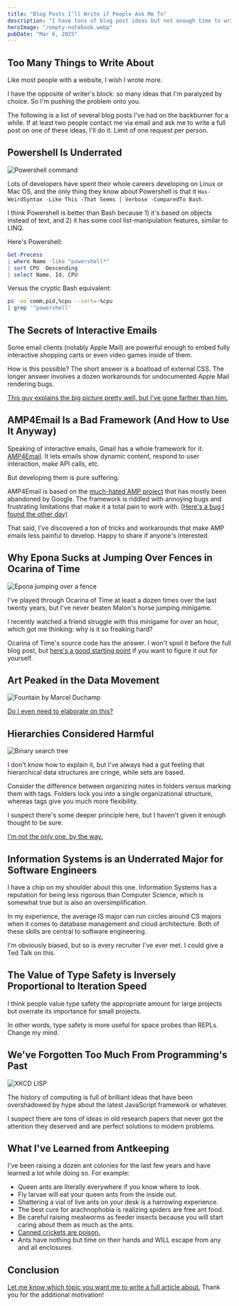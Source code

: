 ```yaml
---
title: "Blog Posts I’ll Write if People Ask Me To"
description: "I have tons of blog post ideas but not enough time to write them. I'll prioritize articles that people ask me to write."
heroImage: "/empty-notebook.webp"
pubDate: "Mar 6, 2025"
---
```


## Too Many Things to Write About

Like most people with a website, I wish I wrote more.

I have the opposite of writer's block: so many ideas that I'm paralyzed by choice. So I'm pushing the problem onto you.

The following is a list of several blog posts I've had on the backburner for a while. If at least two people contact me via email and ask me to write a full post on one of these ideas, I'll do it. Limit of one request per person.

## Powershell Is Underrated

![Powershell command](/powershell.webp)

Lots of developers have spent their whole careers developing on Linux or Mac OS, and the only thing they know about Powershell is that it `Has-WeirdSyntax -Like This -That Seems | Verbose -ComparedTo Bash`.

I think Powershell is better than Bash because 1) it's based on objects instead of text, and 2) it has some cool list-manipulation features, similar to LINQ.

Here's Powershell:

```powershell
Get-Process
| where Name -like "powershell*"
| sort CPU -Descending
| select Name, Id, CPU
```

Versus the cryptic Bash equivalent:

```bash
ps -eo comm,pid,%cpu --sort=-%cpu
| grep '^powershell'
```

## The Secrets of Interactive Emails

Some email clients (notably Apple Mail) are powerful enough to embed fully interactive shopping carts or even video games inside of them.

How is this possible? The short answer is a boatload of external CSS. The longer answer involves a dozen workarounds for undocumented Apple Mail rendering bugs.

[This guy explains the big picture pretty well, but I've gone farther than him.](https://youtu.be/efAbKfUeSW0?si=WwbayYbML6cZGEV0)

## AMP4Email Is a Bad Framework (And How to Use It Anyway)

Speaking of interactive emails, Gmail has a whole framework for it: [AMP4Email](https://amp.dev/about/email). It lets emails show dynamic content, respond to user interaction, make API calls, etc.

But developing them is pure suffering.

AMP4Email is based on the [much-hated AMP project](https://www.reddit.com/r/webdev/comments/1g2u0p3/what_happened_to_amp/) that has mostly been abandoned by Google. The framework is riddled with annoying bugs and frustrating limitations that make it a total pain to work with. [(Here's a bug I found the other day)](https://github.com/ampproject/amphtml/issues/40251)

That said, I've discovered a ton of tricks and workarounds that make AMP emails less painful to develop. Happy to share if anyone's interested.

## Why Epona Sucks at Jumping Over Fences in Ocarina of Time

![Epona jumping over a fence](https://www.zeldadungeon.net/wiki/images/b/b8/Obstacle_Course_-_OOT64.png)

I've played through Ocarina of Time at least a dozen times over the last twenty years, but I've never beaten Malon's horse jumping minigame.

I recently watched a friend struggle with this minigame for over an hour, which got me thinking: why is it so freaking hard?

Ocarina of Time's source code has the answer. I won't spoil it before the full blog post, but [here's a good starting point](https://youtu.be/efAbKfUeSW0?si=WwbayYbML6cZGEV0) if you want to figure it out for yourself.

## Art Peaked in the Data Movement

![Fountain by Marcel Duchamp](https://upload.wikimedia.org/wikipedia/commons/thumb/2/29/The_blind_man_MET_b1120124_004.jpg/800px-The_blind_man_MET_b1120124_004.jpg)

[Do I even need to elaborate on this?](<https://en.wikipedia.org/wiki/Fountain_(Duchamp)>)

## Hierarchies Considered Harmful

![Binary search tree](https://upload.wikimedia.org/wikipedia/commons/thumb/d/da/Binary_search_tree.svg/1280px-Binary_search_tree.svg.png)

I don't know how to explain it, but I've always had a gut feeling that hierarchical data structures are cringe, while sets are based.

Consider the difference between organizing notes in folders versus marking them with tags. Folders lock you into a single organizational structure, whereas tags give you much more flexibility.

I suspect there's some deeper principle here, but I haven't given it enough thought to be sure.

[I'm not the only one, by the way.](https://blog.codinghorror.com/trees-treeviews-and-ui/)

## Information Systems is an Underrated Major for Software Engineers

I have a chip on my shoulder about this one. Information Systems has a reputation for being less rigorous than Computer Science, which is somewhat true but is also an oversimplification.

In my experience, the average IS major can run circles around CS majors when it comes to database management and cloud architecture. Both of these skills are central to software engineering.

I'm obviously biased, but so is every recruiter I've ever met. I could give a Ted Talk on this.

## The Value of Type Safety is Inversely Proportional to Iteration Speed

I think people value type safety the appropriate amount for large projects but overrate its importance for small projects.

In other words, type safety is more useful for space probes than REPLs. Change my mind.

## We've Forgotten Too Much From Programming's Past

![XKCD LISP](https://imgs.xkcd.com/comics/lisp_cycles.png)

The history of computing is full of brilliant ideas that have been overshadowed by hype about the latest JavaScript framework or whatever.

I suspect there are tons of ideas in old research papers that never got the attention they deserved and are perfect solutions to modern problems.

## What I've Learned from Antkeeping

I've been raising a dozen ant colonies for the last few years and have learned a lot while doing so. For example:

- Queen ants are literally everywhere if you know where to look.
- Fly larvae will eat your queen ants from the inside out.
- Shattering a vial of live ants on your desk is a harrowing experience.
- The best cure for arachnophobia is realizing spiders are free ant food.
- Be careful raising mealworms as feeder insects because you will start caring about them as much as the ants.
- [Canned crickets are poison.](https://www.reddit.com/r/antkeeping/comments/1ahr9jx/canned_crickets_killed_colony/)
- Ants have nothing but time on their hands and WILL escape from any and all enclosures.

## Conclusion

[Let me know which topic you want me to write a full article about.](/contact) Thank you for the additional motivation!
